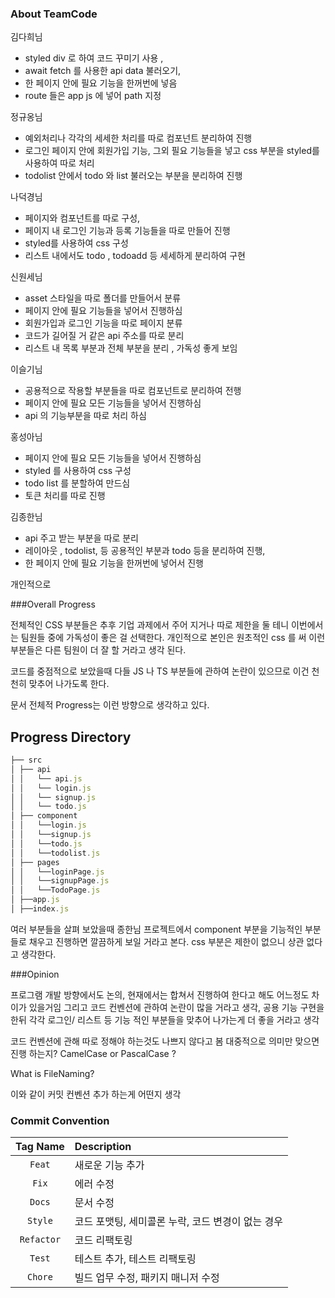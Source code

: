 ### About TeamCode

김다희님 
 - styled div 로 하여 코드 꾸미기 사용 , 
 - await fetch 를 사용한 api data 불러오기, 
 - 한 페이지 안에 필요 기능을 한꺼번에 넣음 
 - route 들은 app js 에 넣어 path 지정

 정규옹님
 - 예외처리나 각각의 세세한 처리를 따로 컴포넌트 분리하여 진행 
 - 로그인 페이지 안에 회원가입 기능, 그외 필요 기능들을 넣고 css 부분을 styled를 사용하여 따로 처리
 - todolist 안에서 todo 와 list 불러오는 부분을 분리하여 진행
 
 나덕경님
 - 페이지와 컴포넌트를 따로 구성,
 - 페이지 내 로그인 기능과 등록 기능들을 따로 만들어 진행
 - styled를 사용하여 css 구성
 - 리스트 내에서도 todo , todoadd 등 세세하게 분리하여 구현

 신원세님
 - asset 스타일을 따로 폴더를 만들어서 분류
 - 페이지 안에 필요 기능들을 넣어서 진행하심 
 - 회원가입과 로그인 기능을 따로 페이지 분류
 - 코드가 길어질 거 같은 api 주소를 따로 분리
 - 리스트 내 목록 부분과 전체 부분을 분리 , 가독성 좋게 보임
 
 이슬기님
 - 공용적으로 작용할 부분들을 따로 컴포넌트로 분리하여 전행
 - 페이지 안에 필요 모든 기능들을 넣어서 진행하심
 - api 의 기능부분을 따로 처리 하심

 홍성아님
 - 페이지 안에 필요 모든 기능들을 넣어서 진행하심
 - styled 를 사용하여 css 구성
 - todo list 를 분할하여 만드심
 - 토큰 처리를 따로 진행

 김종한님
 - api 주고 받는 부분을 따로 분리 
 - 레이아웃 , todolist, 등 공용적인 부분과 todo 등을 분리하여 진행,
 - 한 페이지 안에 필요 기능을 한꺼번에 넣어서 진행  

개인적으로 

###Overall Progress

 전체적인 CSS 부분들은 추후 기업 과제에서 주어 지거나 따로 제한을 둘 테니 이번에서는 팀원들 중에 가독성이 좋은 걸 선택한다.
 개인적으로 본인은 원초적인 css 를 써 이런 부분들은 다른 팀원이 더 잘 할 거라고 생각 된다.

 코드를 중점적으로 보았을때 다들 JS 나 TS 부분들에 관하여 논란이 있으므로 이건 천천히 맞추어 나가도록 한다.

 문서 전체적 Progress는 이런 방향으로 생각하고 있다.

 ## Progress Directory
  ```js
├── src
│ ├── api
│ │   └── api.js
│ │   └── login.js
│ │   └── signup.js
│ │   └── todo.js
│ ├── component
│ │   └──login.js
│ │   └──signup.js
│ │   └──todo.js
│ │   └──todolist.js
│ ├── pages
│ │   └──loginPage.js
│ │   └──signupPage.js
│ │   └──TodoPage.js
│ ├──app.js
│ ├──index.js
```
여러 부분들을 살펴 보았을때 
 종한님 프로젝트에서 component 부분을 기능적인 부분들로 채우고 
 진행하면 깔끔하게 보일 거라고 본다.
 css 부분은 제한이 없으니 상관 없다고 생각한다. 

###Opinion

프로그램 개발 방향에서도 논의, 현재에서는 합쳐서 진행하여 한다고 해도 어느정도 차이가 있을거임
그리고 코드 컨벤션에 관하여 논란이 많을 거라고 생각, 공용 기능 구현을 한뒤 각각 로그인/ 리스트 등 기능 적인 부분들을 맞추어 나가는게
더 좋을 거라고 생각

코드 컨벤션에 관해 따로 정해야 하는것도 나쁘지 않다고 봄
대중적으로 의미만 맞으면 진행 하는지?
CamelCase or PascalCase ?

What is FileNaming? 

이와 같이 커밋 컨벤션 추가 하는게 어떤지 생각

### Commit Convention

|Tag Name|Description|
|:-----:|:------|
|`Feat`|새로운 기능 추가|
|`Fix`|에러 수정|
|`Docs`|문서 수정|
|`Style`|코드 포맷팅, 세미콜론 누락, 코드 변경이 없는 경우|
|`Refactor`|코드 리팩토링|
|`Test`|테스트 추가, 테스트 리팩토링|
|`Chore`|빌드 업무 수정, 패키지 매니저 수정|

